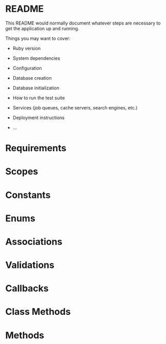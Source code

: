 # README

This README would normally document whatever steps are necessary to get the
application up and running.

Things you may want to cover:

* Ruby version

* System dependencies

* Configuration

* Database creation

* Database initialization

* How to run the test suite

* Services (job queues, cache servers, search engines, etc.)

* Deployment instructions

* ...

# Requirements
# Scopes
# Constants
# Enums
# Associations
# Validations 
# Callbacks
# Class Methods
# Methods
